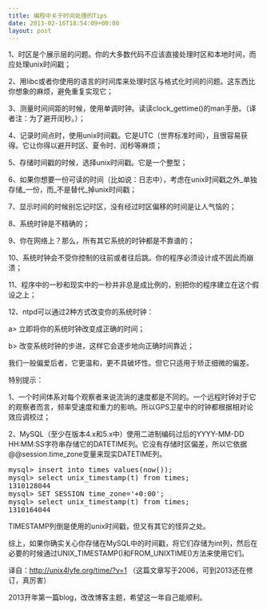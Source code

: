 ```yaml
---
title: 编程中关于时间处理的Tips
date: 2013-02-16T18:54:09+00:00
layout: post
---
```

1、时区是个展示层的问题。你的大多数代码不应该直接处理时区和本地时间，而应处理unix时间戳；

2、用libc或者你使用的语言的时间库来处理时区与格式化时间的问题。这东西比你想象的麻烦，避免重复实现它；

3、测量时间间距的时候，使用单调时钟。读读clock_gettime()的man手册。（译者注：为了避开闰秒。）；

4、记录时间点时，使用unix时间戳。它是UTC（世界标准时间），且很容易获得。它让你得以避开时区、夏令时、闰秒等麻烦；

5、存储时间戳的时候，选择unix时间戳。它是一个整型；

6、如果你想要一份可读的时间（比如说：日志中），考虑在unix时间戳之外_单独存储_一份，而_不是替代_掉unix时间戳；

7、显示时间的时候别忘记时区，没有经过时区偏移的时间是让人气恼的；

8、系统时钟是不精确的；

9、你在网络上？那么，所有其它系统的时钟都是不靠谱的；

10、系统时钟会不受你控制的往前或者往后跳。你的程序必须设计成不因此而崩溃；

11、程序中的一秒和现实中的一秒并非总是成比例的，别把你的程序建立在这个假设之上；

12、ntpd可以通过2种方式改变你的系统时钟：
      
a> 立即将你的系统时钟改变成正确的时间；
      
b> 改变系统时钟的步进，这样它会逐步地向正确时间靠近；
  
我们一般偏爱后者，它更温和，更不具破坏性。但它只适用于矫正细微的偏差。

特别提示：

1、一个时间体系对每个观察者来说流淌的速度都是不同的。一个远程时钟对于它的观察者而言，频率受速度和重力的影响。所以GPS卫星中的时钟都根据相对论效应调校过；

2、MySQL（至少在版本4.x和5.x中）使用二进制编码过后的YYYY-MM-DD HH:MM:SS字符串存储它的DATETIME列。它没有存储时区偏差，所以它依据@@session.time_zone变量来现实DATETIME列。

<pre class="brush: bash">mysql> insert into times values(now());
mysql> select unix_timestamp(t) from times;
1310128044
mysql> SET SESSION time_zone='+0:00';
mysql> select unix_timestamp(t) from times;
1310164044
</pre>

TIMESTAMP列倒是使用的unix时间戳，但又有其它的怪异之处。

综上，如果你确实关心你存储在MySQL中的时间戳，将它们存储为int列，然后在必要的时候通过UNIX\_TIMESTAMP()和FROM\_UNIXTIME()方法来使用它们。

译自：http://unix4lyfe.org/time/?v=1 （这篇文章写于2006，可到2013还在修订，真厉害）

2013开年第一篇blog，改改博客主题，希望这一年自己能顺利。
